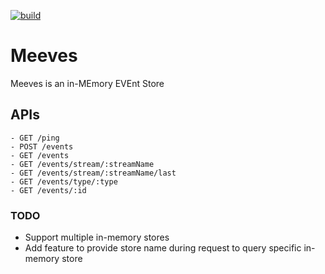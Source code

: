 [![build](https://github.com/jahid90-cloud/meeves/actions/workflows/build.yml/badge.svg)](https://github.com/jahid90-cloud/meeves/actions/workflows/build.yml)

# Meeves

Meeves is an in-MEmory EVEnt Store

## APIs

```
- GET /ping
- POST /events
- GET /events
- GET /events/stream/:streamName
- GET /events/stream/:streamName/last
- GET /events/type/:type
- GET /events/:id
```

### TODO

- Support multiple in-memory stores
- Add feature to provide store name during request to query specific in-memory store
